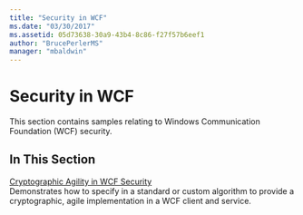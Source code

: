 ```yaml
---
title: "Security in WCF"
ms.date: "03/30/2017"
ms.assetid: 05d73638-30a9-43b4-8c86-f27f57b6eef1
author: "BrucePerlerMS"
manager: "mbaldwin"
---
```

# Security in WCF
This section contains samples relating to Windows Communication Foundation (WCF) security.  
  
## In This Section  
 [Cryptographic Agility in WCF Security](../../../../docs/framework/wcf/samples/cryptographic-agility-in-wcf-security.md)  
 Demonstrates how to specify in a standard or custom algorithm to provide a cryptographic, agile implementation in a WCF client and service.
